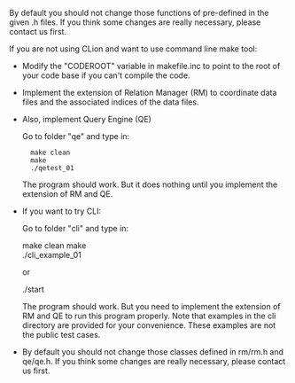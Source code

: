 By default you should not change those functions of pre-defined in the given .h files.
If you think some changes are really necessary, please contact us first.

If you are not using CLion and want to use command line make tool:

  - Modify the "CODEROOT" variable in makefile.inc to point to the root
   of your code base if you can't compile the code.
  
- Implement the extension of Relation Manager (RM) to coordinate data files and the associated indices of the data files.
 
- Also, implement Query Engine (QE)

    Go to folder "qe" and type in:
 
        make clean
        make
        ./qetest_01
 
    The program should work. But it does nothing until you implement the extension of RM and QE.
 
 - If you want to try CLI:
 
    Go to folder "cli" and type in:
 
    make clean
    make      
    ./cli_example_01
    
    or
    
    ./start

    The program should work. But you need to implement the extension of RM and QE to run this program properly. Note that examples in the cli directory are provided for your convenience. These examples are not the public test cases.
    
- By default you should not change those classes defined in rm/rm.h and qe/qe.h. If you think some changes are really necessary, please contact us first.
